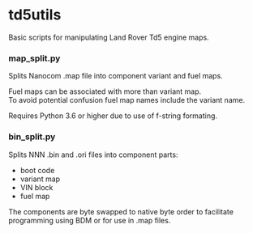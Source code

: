 # td5utils
Basic scripts for manipulating Land Rover Td5 engine maps.  

### map_split.py
Splits Nanocom .map file into component variant and fuel maps.

Fuel maps can be associated with more than variant map.  
To avoid potential confusion fuel map names include the variant name.

Requires Python 3.6 or higher due to use of f-string formating.

### bin_split.py
Splits NNN .bin and .ori files into component parts:   

- boot code
- variant map
- VIN block
- fuel map

The components are byte swapped to native byte order to facilitate programming using BDM or for use in .map files.
